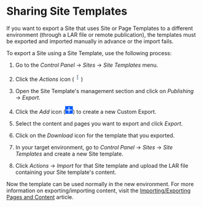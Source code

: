 # Sharing Site Templates [](id=sharing-site-templates)

If you want to export a Site that uses Site or Page Templates to a different
environment (through a LAR file or remote publication), the templates must be
exported and imported manually in advance or the import fails.

To export a Site using a Site Template, use the following process:

1.  Go to the *Control Panel* &rarr; *Sites* &rarr; *Site Templates* menu.

2.  Click the *Actions* icon (![Actions](../../../../images/icon-actions.png))

3.  Open the Site Template's management section and click on *Publishing* 
    &rarr; *Export*.

4.  Click the *Add* icon (![Add](../../../../images/icon-add.png)) to create
    a new Custom Export.

5.  Select the content and pages you want to export and click *Export*.

6.  Click on the *Download* icon for the template that you exported.

7.  In your target environment, go to *Control Panel* &rarr; *Sites* &rarr; 
    *Site Templates* and create a new Site template.

8.  Click *Actions* &rarr; *Import* for that Site template and upload the LAR
    file containing your Site template's content.

Now the template can be used normally in the new environment. For more 
information on exporting/importing content, visit the [Importing/Exporting Pages and Content](/discover/portal/-/knowledge_base/7-1/importing-exporting-pages-and-content) article.

